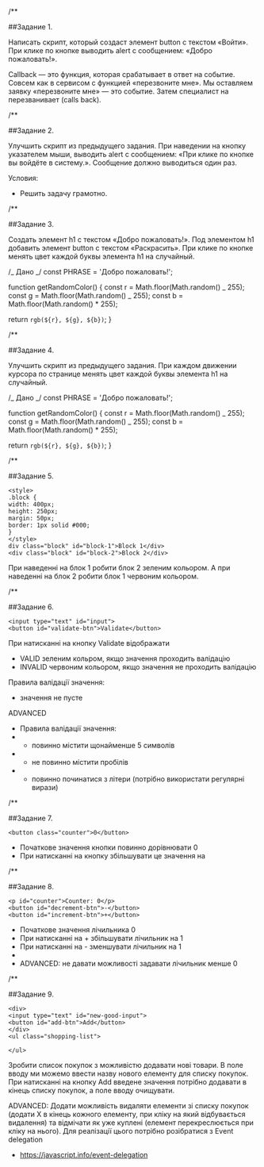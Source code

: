 /\*\*

##Задание 1.

Написать скрипт, который создаст элемент button с текстом «Войти». При клике по
кнопке выводить alert с сообщением: «Добро пожаловать!».

Callback — это функция, которая срабатывает в ответ на событие. Совсем как в
сервисом с функцией «перезвоните мне». Мы оставляем заявку «перезвоните мне» —
это событие. Затем специалист на перезванивает (calls back).

/\*\*

##Задание 2.

Улучшить скрипт из предыдущего задания. При наведении на кнопку указателем мыши,
выводить alert с сообщением: «При клике по кнопке вы войдёте в систему.».
Сообщение должно выводиться один раз.

Условия:

-  Решить задачу грамотно.

/\*\*

##Задание 3.

Создать элемент h1 с текстом «Добро пожаловать!». Под элементом h1 добавить
элемент button c текстом «Раскрасить». При клике по кнопке менять цвет каждой
буквы элемента h1 на случайный.

/_ Дано _/ const PHRASE = 'Добро пожаловать!';

function getRandomColor() { const r = Math.floor(Math.random() _ 255); const g =
Math.floor(Math.random() _ 255); const b = Math.floor(Math.random() \* 255);

return `rgb(${r}, ${g}, ${b})`; }

/\*\*

##Задание 4.

Улучшить скрипт из предыдущего задания. При каждом движении курсора по странице
менять цвет каждой буквы элемента h1 на случайный.

/_ Дано _/ const PHRASE = 'Добро пожаловать!';

function getRandomColor() { const r = Math.floor(Math.random() _ 255); const g =
Math.floor(Math.random() _ 255); const b = Math.floor(Math.random() \* 255);

return `rgb(${r}, ${g}, ${b})`; }

/\*\*

##Задание 5.

    <style>
    .block {
    width: 400px;
    height: 250px;
    margin: 50px;
    border: 1px solid #000;
    }
    </style>
    div class="block" id="block-1">Block 1</div>
    <div class="block" id="block-2">Block 2</div>

При наведенні на блок 1 робити блок 2 зеленим кольором. А при наведенні на блок
2 робити блок 1 червоним кольором.

/\*\*

##Задание 6.

    <input type="text" id="input">
    <button id="validate-btn">Validate</button>

При натисканні на кнопку Validate відображати

-  VALID зеленим кольром, якщо значення проходить валідацію
-  INVALID червоним кольором, якщо значення не проходить валідацію

Правила валідації значення:

-  значення не пусте

ADVANCED

-  Правила валідації значення:
-  -  повинно містити щонайменше 5 символів
-  -  не повинно містити пробілів
-  -  повинно починатися з літери (потрібно використати регулярні вирази)

/\*\*

##Задание 7.

    <button class="counter">0</button>

-  Початкове значення кнопки повинно дорівнювати 0
-  При натисканні на кнопку збільшувати це значення на

/\*\*

##Задание 8.

    <p id="counter">Counter: 0</p>
    <button id="decrement-btn">-</button>
    <button id="increment-btn">+</button>

-  Початкове значення лічильника 0
-  При натисканні на + збільшувати лічильник на 1
-  При натисканні на - зменшувати лічильник на 1
-
-  ADVANCED: не давати можливості задавати лічильник менше 0

/\*\*

##Задание 9.

    <div>
    <input type="text" id="new-good-input">
    <button id="add-btn">Add</button>
    </div>
    <ul class="shopping-list">

    </ul>

Зробити список покупок з можливістю додавати нові товари. В поле вводу ми можемо
ввести назву нового елементу для списку покупок. При натисканні на кнопку Add
введене значення потрібно додавати в кінець списку покупок, а поле вводу
очищувати.

ADVANCED: Додати можливість видаляти елементи зі списку покупок (додати Х в
кінець кожного елементу, при кліку на який відбувається видалення) та відмічати
як уже куплені (елемент перекреслюється при кліку на нього). Для реалізації
цього потрібно розібратися з Event delegation

-  https://javascript.info/event-delegation
